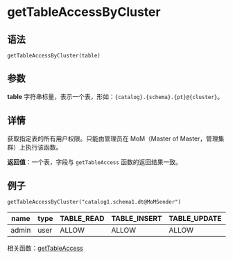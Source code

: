 # getTableAccessByCluster

## 语法

`getTableAccessByCluster(table)`

## 参数

**table** 字符串标量，表示一个表，形如：`{catalog}.{schema}.{pt}@{cluster}`。

## 详情

获取指定表的所有用户权限。只能由管理员在 MoM（Master of Master，管理集群）上执行该函数。

**返回值**：一个表，字段与 `getTableAccess` 函数的返回结果一致。

## 例子

```
getTableAccessByCluster("catalog1.schema1.dt@MoMSender")
```

| name | type | TABLE\_READ | TABLE\_INSERT | TABLE\_UPDATE | TABLE\_DELETE |
| --- | --- | --- | --- | --- | --- |
| admin | user | ALLOW | ALLOW | ALLOW | ALLOW |

相关函数：[getTableAccess](gettableaccess.md)

